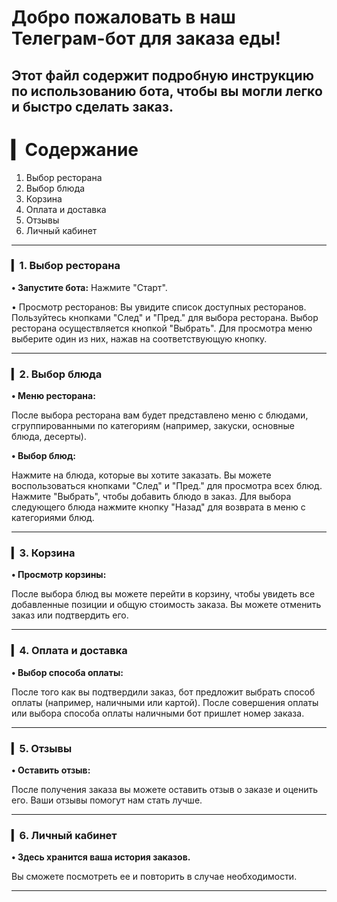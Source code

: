 # Добро пожаловать в наш Телеграм-бот для заказа еды!
## Этот файл содержит подробную инструкцию по использованию бота, чтобы вы могли легко и быстро сделать заказ.

# __▎Содержание__

1. Выбор ресторана
2. Выбор блюда
3. Корзина
4. Оплата и доставка
5. Отзывы
6. Личный кабинет
---
### ▎1. Выбор ресторана

__• Запустите бота:__ Нажмите "Старт".

• Просмотр ресторанов: Вы увидите список доступных ресторанов. Пользуйтесь кнопками "След" и "Пред." для выбора ресторана. Выбор ресторана осуществляется кнопкой "Выбрать". Для просмотра меню выберите один из них, нажав на соответствующую кнопку.
___
### ▎2. Выбор блюда

__• Меню ресторана:__

После выбора ресторана вам будет представлено меню с блюдами, сгруппированными по категориям (например, закуски, основные блюда, десерты).

__• Выбор блюд:__

Нажмите на блюда, которые вы хотите заказать. Вы можете воспользоваться кнопками "След" и "Пред." для просмотра всех блюд. Нажмите "Выбрать", чтобы добавить блюдо в заказ. Для выбора следующего блюда нажмите кнопку "Назад" для возврата в меню с категориями блюд.
___
### ▎3. Корзина
__• Просмотр корзины:__

После выбора блюд вы можете перейти в корзину, чтобы увидеть все добавленные позиции и общую стоимость заказа. Вы можете отменить заказ или подтвердить его.
___
### ▎4. Оплата и доставка
__• Выбор способа оплаты:__

После того как вы подтвердили заказ, бот предложит выбрать способ оплаты (например, наличными или картой). После совершения оплаты или выбора способа оплаты наличными бот пришлет номер заказа.
___
### ▎5. Отзывы
__• Оставить отзыв:__

После получения заказа вы можете оставить отзыв о заказе и оценить его. Ваши отзывы помогут нам стать лучше.
___
### ▎6. Личный кабинет
__• Здесь хранится ваша история заказов.__

Вы сможете посмотреть ее и повторить в случае необходимости.
___